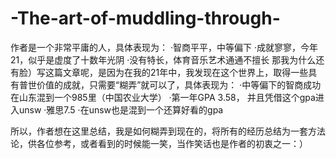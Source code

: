 # -The-art-of-muddling-through-
作者是一个非常平庸的人，具体表现为：
  ·智商平平，中等偏下
  ·成就寥寥，今年21，似乎是虚度了十数年光阴
  ·没有特长，体育音乐艺术通通不擅长
那我为什么还有脸）写这篇文章呢，是因为在我的21年中，我发现在这个世界上，取得一些具有普世价值的成就，只需要“糊弄”就可以了，具体表现为：
  ·中等偏下的智商成功在山东混到一个985里（中国农业大学）
  ·第一年GPA 3.58， 并且凭借这个gpa进入unsw
  ·雅思7.5
  ·在unsw也是混到一个还算好看的gpa

所以，作者想在这里总结，我是如何糊弄到现在的，将所有的经历总结为一套方法论，供各位参考，或者看到的时候能一笑，当作笑话也是作者的初衷之一：）
